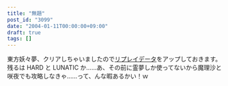 ```yaml
---
title: "無題"
post_id: "3099"
date: "2004-01-11T00:00:00+09:00"
draft: true
tags: []
---
```



東方妖々夢、クリアしちゃいましたので[リプレイデータ](https://danmaq.com/th_replay)をアップしておきます。 残るは HARD と LUNATIC か……あ、その前に霊夢しか使ってないから魔理沙と咲夜でも攻略しなきゃ……って、んな暇あるかい！ｗ

